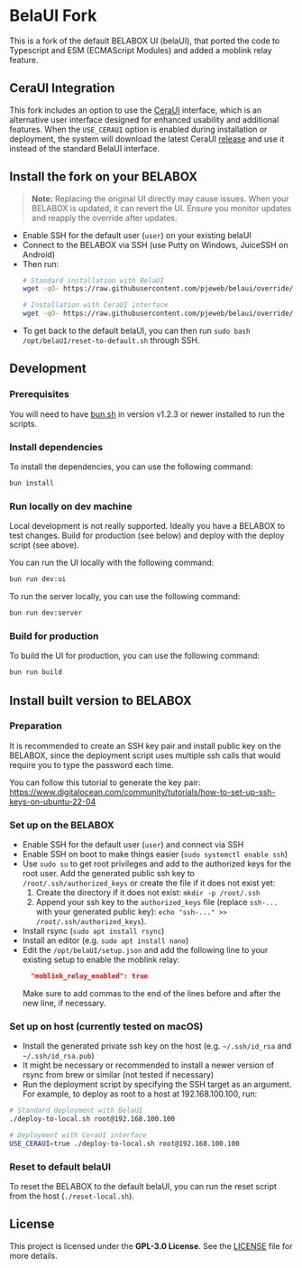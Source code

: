 # BelaUI Fork

This is a fork of the default BELABOX UI (belaUI), that ported the code to Typescript and ESM (ECMAScript Modules) and
added a moblink relay feature.

## CeraUI Integration

This fork includes an option to use the [CeraUI](https://github.com/CERALIVE/CeraUI) interface, which is an alternative user interface designed for enhanced usability and additional features. When the `USE_CERAUI` option is enabled during installation or deployment, the system will download the latest CeraUI [release](https://github.com/CERALIVE/CeraUI/releases/latest) and use it instead of the standard BelaUI interface.

## Install the fork on your BELABOX

> **Note:** Replacing the original UI directly may cause issues. When your BELABOX is updated, it can revert the UI. Ensure you monitor updates and reapply the override after updates.

- Enable SSH for the default user (`user`) on your existing belaUI
- Connect to the BELABOX via SSH (use Putty on Windows, JuiceSSH on Android)
- Then run:
  ```bash
  # Standard installation with BelaUI
  wget -qO- https://raw.githubusercontent.com/pjeweb/belaui/override/install.sh | bash
  
  # Installation with CeraUI interface
  wget -qO- https://raw.githubusercontent.com/pjeweb/belaui/override/install.sh | USE_CERAUI=true bash
  ```
- To get back to the default belaUI, you can then run `sudo bash /opt/belaUI/reset-to-default.sh` through SSH.

## Development

### Prerequisites

You will need to have [bun.sh](https://bun.sh/docs/installation) in version v1.2.3 or newer installed to run the scripts.

### Install dependencies

To install the dependencies, you can use the following command:

```bash
bun install
```

### Run locally on dev machine

Local development is not really supported. Ideally you have a BELABOX to test changes. Build for production (see below) and deploy with the deploy script (see above).

You can run the UI locally with the following command:

```bash
bun run dev:ui
```

To run the server locally, you can use the following command:

```bash
bun run dev:server
```

### Build for production

To build the UI for production, you can use the following command:

```bash
bun run build
```

## Install built version to BELABOX

### Preparation

It is recommended to create an SSH key pair and install public key on the BELABOX, since the deployment script uses
multiple ssh calls that would require you to type the password each time.

You can follow this tutorial to generate the key
pair: https://www.digitalocean.com/community/tutorials/how-to-set-up-ssh-keys-on-ubuntu-22-04

### Set up on the BELABOX

- Enable SSH for the default user (`user`) and connect via SSH
- Enable SSH on boot to make things easier (`sudo systemctl enable ssh`)
- Use `sudo su` to get root privileges and add to the authorized keys for the root user.
  Add the generated public ssh key to `/root/.ssh/authorized_keys` or create the file if it does not exist yet:
    1) Create the directory if it does not exist: `mkdir -p /root/.ssh`
    2) Append your ssh key to the `authorized_keys` file (replace `ssh-...` with your generated public key):
       `echo "ssh-..." >> /root/.ssh/authorized_keys`).
- Install rsync (`sudo apt install rsync`)
- Install an editor (e.g. `sudo apt install nano`)
- Edit the `/opt/belaUI/setup.json` and add the following line to your existing setup to enable the moblink relay:
    ```json
      "moblink_relay_enabled": true
    ```
  Make sure to add commas to the end of the lines before and after the new line, if necessary.

### Set up on host (currently tested on macOS)

- Install the generated private ssh key on the host (e.g. `~/.ssh/id_rsa` and `~/.ssh/id_rsa.pub`)
- It might be necessary or recommended to install a newer version of rsync from brew or similar (not tested if
  necessary)
- Run the deployment script by specifying the SSH target as an argument. For example, to deploy as root to a host at 192.168.100.100, run:

```bash
# Standard deployment with BelaUI
./deploy-to-local.sh root@192.168.100.100

# Deployment with CeraUI interface
USE_CERAUI=true ./deploy-to-local.sh root@192.168.100.100
```

### Reset to default belaUI

To reset the BELABOX to the default belaUI, you can run the reset script from the host (`./reset-local.sh`).

## License

This project is licensed under the **GPL-3.0 License**. See the [LICENSE](LICENSE) file for more details.
